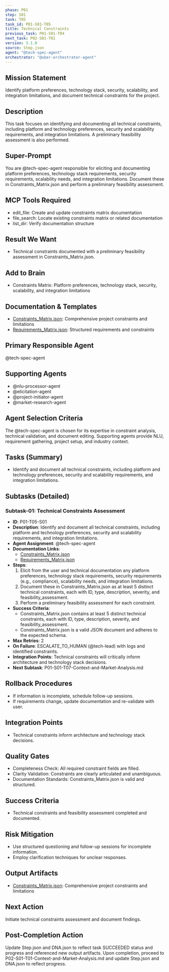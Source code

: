 ```yaml
---
phase: P01
step: S01
task: T05
task_id: P01-S01-T05
title: Technical Constraints
previous_task: P01-S01-T04
next_task: P02-S01-T01
version: 3.1.0
source: Step.json
agent: "@tech-spec-agent"
orchestrator: "@uber-orchestrator-agent"
---
```


## Mission Statement
Identify platform preferences, technology stack, security, scalability, and integration limitations, and document technical constraints for the project.

## Description
This task focuses on identifying and documenting all technical constraints, including platform and technology preferences, security and scalability requirements, and integration limitations. A preliminary feasibility assessment is also performed.

## Super-Prompt
You are @tech-spec-agent responsible for eliciting and documenting platform preferences, technology stack requirements, security requirements, scalability needs, and integration limitations. Document these in Constraints_Matrix.json and perform a preliminary feasibility assessment.

## MCP Tools Required
- edit_file: Create and update constraints matrix documentation
- file_search: Locate existing constraints matrix or related documentation
- list_dir: Verify documentation structure

## Result We Want
- Technical constraints documented with a preliminary feasibility assessment in Constraints_Matrix.json.

## Add to Brain
- Constraints Matrix: Platform preferences, technology stack, security, scalability, and integration limitations

## Documentation & Templates
- [Constraints_Matrix.json](mdc:01_Machine/04_Documentation/Doc/Phase_1/01_User_Briefing/Constraints_Matrix.json): Comprehensive project constraints and limitations
- [Requirements_Matrix.json](mdc:01_Machine/04_Documentation/Doc/Phase_1/01_User_Briefing/Requirements_Matrix.json): Structured requirements and constraints

## Primary Responsible Agent
@tech-spec-agent

## Supporting Agents
- @nlu-processor-agent
- @elicitation-agent
- @project-initiator-agent
- @market-research-agent

## Agent Selection Criteria
The @tech-spec-agent is chosen for its expertise in constraint analysis, technical validation, and document editing. Supporting agents provide NLU, requirement gathering, project setup, and industry context.

## Tasks (Summary)
- Identify and document all technical constraints, including platform and technology preferences, security and scalability requirements, and integration limitations.

## Subtasks (Detailed)
### Subtask-01: Technical Constraints Assessment
- **ID**: P01-T05-S01
- **Description**: Identify and document all technical constraints, including platform and technology preferences, security and scalability requirements, and integration limitations.
- **Agent Assignment**: @tech-spec-agent
- **Documentation Links**:
  - [Constraints_Matrix.json](mdc:01_Machine/04_Documentation/Doc/Phase_1/01_User_Briefing/Constraints_Matrix.json)
  - [Requirements_Matrix.json](mdc:01_Machine/04_Documentation/Doc/Phase_1/01_User_Briefing/Requirements_Matrix.json)
- **Steps**:
    1. Elicit from the user and technical documentation any platform preferences, technology stack requirements, security requirements (e.g., compliance), scalability needs, and integration limitations.
    2. Document these in Constraints_Matrix.json as at least 5 distinct technical constraints, each with ID, type, description, severity, and feasibility_assessment.
    3. Perform a preliminary feasibility assessment for each constraint.
- **Success Criteria**:
    - Constraints_Matrix.json contains at least 5 distinct technical constraints, each with ID, type, description, severity, and feasibility_assessment.
    - Constraints_Matrix.json is a valid JSON document and adheres to the expected schema.
- **Max Retries**: 2
- **On Failure**: ESCALATE_TO_HUMAN (@tech-lead) with logs and identified constraints.
- **Integration Points**: Technical constraints will critically inform architecture and technology stack decisions.
- **Next Subtask**: P01-S01-T07-Context-and-Market-Analysis.md

## Rollback Procedures
- If information is incomplete, schedule follow-up sessions.
- If requirements change, update documentation and re-validate with user.

## Integration Points
- Technical constraints inform architecture and technology stack decisions.

## Quality Gates
- Completeness Check: All required constraint fields are filled.
- Clarity Validation: Constraints are clearly articulated and unambiguous.
- Documentation Standards: Constraints_Matrix.json is valid and structured.

## Success Criteria
- Technical constraints and feasibility assessment completed and documented.

## Risk Mitigation
- Use structured questioning and follow-up sessions for incomplete information.
- Employ clarification techniques for unclear responses.

## Output Artifacts
- [Constraints_Matrix.json](mdc:01_Machine/04_Documentation/vision/Phase_1/01_User_Briefing/Constraints_Matrix.json): Comprehensive project constraints and limitations

## Next Action
Initiate technical constraints assessment and document findings.

## Post-Completion Action
Update Step.json and DNA.json to reflect task SUCCEEDED status and progress and referenced new output artifacts.
Upon completion, proceed to P02-S01-T01-Context-and-Market-Analysis.md and update Step.json and DNA.json to reflect progress. 